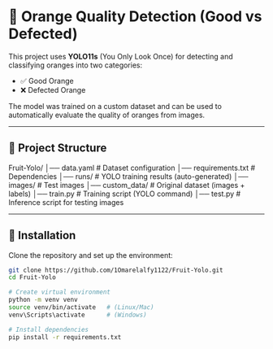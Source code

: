 # 🍊 Orange Quality Detection (Good vs Defected)

This project uses **YOLO11s** (You Only Look Once) for detecting and classifying oranges into two categories:
- ✅ Good Orange  
- ❌ Defected Orange  

The model was trained on a custom dataset and can be used to automatically evaluate the quality of oranges from images.

---

## 📂 Project Structure
Fruit-Yolo/
│── data.yaml # Dataset configuration
│── requirements.txt # Dependencies
│── runs/ # YOLO training results (auto-generated)
│── images/ # Test images
│── custom_data/ # Original dataset (images + labels)
│── train.py # Training script (YOLO command)
│── test.py # Inference script for testing images



---

## 🚀 Installation

Clone the repository and set up the environment:

```bash
git clone https://github.com/1Omarelalfy1122/Fruit-Yolo.git
cd Fruit-Yolo

# Create virtual environment
python -m venv venv
source venv/bin/activate   # (Linux/Mac)
venv\Scripts\activate      # (Windows)

# Install dependencies
pip install -r requirements.txt


